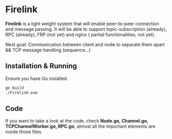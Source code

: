 # Firelink

**Firelink** is a light weight system that will enable peer-to-peer connection and message passing. It will be able to support topic-subscription (already), RPC (already), FRP (not yet) and nginx ( partial functionalities, not yet).

Next goal: Communication between client and node to separate them apart && TCP message handling (sequence...)

## Installation & Running

Ensure you have Go installed

```bash
go build
./Firelink.exe
```

## Code
If you want to take a look at the code, check **Node.go, Channel.go, TCPChannelWorker.go, RPC.go**, almost all the important elements are inside those files.

